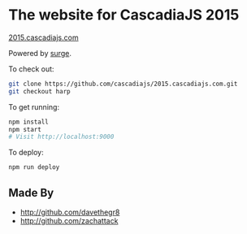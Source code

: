 # The website for CascadiaJS 2015

[2015.cascadiajs.com](http://2015.cascadiajs.com)

Powered by [surge](http://surge.sh/).

To check out:

```sh
git clone https://github.com/cascadiajs/2015.cascadiajs.com.git
git checkout harp
```

To get running:

```sh
npm install
npm start
# Visit http://localhost:9000
```

To deploy:

```sh
npm run deploy
```

## Made By

- http://github.com/davethegr8
- http://github.com/zachattack
